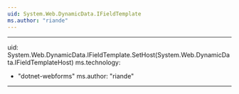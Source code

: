 ```yaml
---
uid: System.Web.DynamicData.IFieldTemplate
ms.author: "riande"
---
```


---
uid: System.Web.DynamicData.IFieldTemplate.SetHost(System.Web.DynamicData.IFieldTemplateHost)
ms.technology: 
  - "dotnet-webforms"
ms.author: "riande"
---
